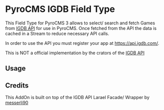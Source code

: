 # PyroCMS IGDB Field Type
This Field Type for PyroCMS 3 allows to select/ search and fetch Games from [IGDB API](https://igdb.github.io/api/) 
for use in PyroCMS. Once fetched from the API the data is cached in a Stream to reduce necessary API calls.

In order to use the API you must register your app at https://api.igdb.com/.

This is NOT a official implementation by the crators of the [IGDB API](https://igdb.github.io/api/) 

## Usage



## Credits
This AddOn is built on top of the IGDB API Larael Facade/ Wrapper by [messerli90](https://t.co/gMOvDnLE0U)
